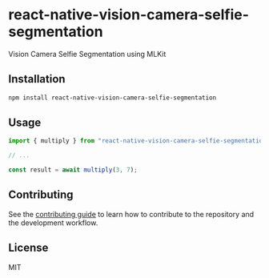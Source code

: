 # react-native-vision-camera-selfie-segmentation

Vision Camera Selfie Segmentation using MLKit

## Installation

```sh
npm install react-native-vision-camera-selfie-segmentation
```

## Usage

```js
import { multiply } from "react-native-vision-camera-selfie-segmentation";

// ...

const result = await multiply(3, 7);
```

## Contributing

See the [contributing guide](CONTRIBUTING.md) to learn how to contribute to the repository and the development workflow.

## License

MIT
